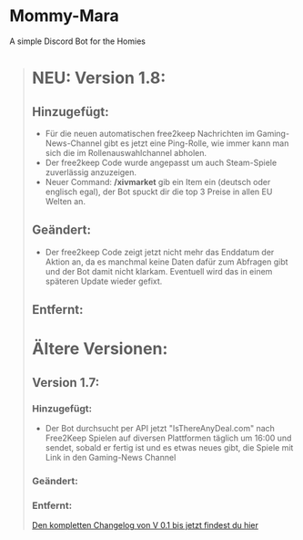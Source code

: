 # Mommy-Mara
A simple Discord Bot for the Homies

> # NEU: Version 1.8:
> 
> ## Hinzugefügt:
> * Für die neuen automatischen free2keep Nachrichten im Gaming-News-Channel gibt es jetzt eine Ping-Rolle, wie immer kann man sich die im Rollenauswahlchannel abholen.
> * Der free2keep Code wurde angepasst um auch Steam-Spiele zuverlässig anzuzeigen.
> * Neuer Command: **/xivmarket** gib ein Item ein (deutsch oder englisch egal), der Bot spuckt dir die top 3 Preise in allen EU Welten an.
> 
> ## Geändert:
> * Der free2keep Code zeigt jetzt nicht mehr das Enddatum der Aktion an, da es manchmal keine Daten dafür zum Abfragen gibt und der Bot damit nicht klarkam. Eventuell wird das in einem späteren Update wieder gefixt.
> 
> ## Entfernt:
> 
> # Ältere Versionen:
> 
> ## Version 1.7:
> 
> ### Hinzugefügt:
> * Der Bot durchsucht per API jetzt "IsThereAnyDeal.com" nach Free2Keep Spielen auf diversen Plattformen täglich um 16:00 und sendet, sobald er fertig ist und es etwas neues gibt, die Spiele mit Link in den Gaming-News Channel
> 
> ### Geändert:
> 
> ### Entfernt:
> 
> [Den kompletten Changelog von V 0.1 bis jetzt findest du hier](<https://github.com/LonelyChimo302/Vexgod-Discord-Bot>)